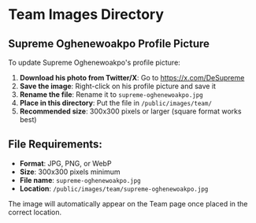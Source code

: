 # Team Images Directory

## Supreme Oghenewoakpo Profile Picture

To update Supreme Oghenewoakpo's profile picture:

1. **Download his photo from Twitter/X**: Go to https://x.com/DeSupreme
2. **Save the image**: Right-click on his profile picture and save it
3. **Rename the file**: Rename it to `supreme-oghenewoakpo.jpg`
4. **Place in this directory**: Put the file in `/public/images/team/`
5. **Recommended size**: 300x300 pixels or larger (square format works best)

## File Requirements:
- **Format**: JPG, PNG, or WebP
- **Size**: 300x300 pixels minimum
- **File name**: `supreme-oghenewoakpo.jpg`
- **Location**: `/public/images/team/supreme-oghenewoakpo.jpg`

The image will automatically appear on the Team page once placed in the correct location.
